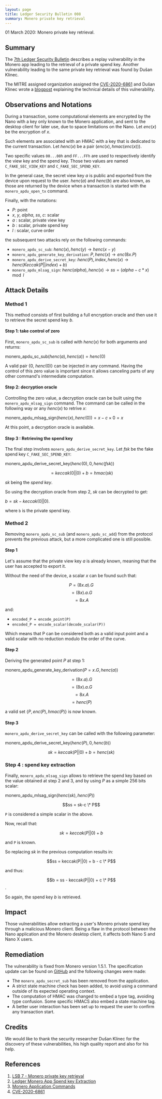 ```yaml
---
layout: page
title: Ledger Security Bulletin 008
summary: Monero private key retrieval
---
```


01 March 2020: Monero private key retrieval.


## Summary

The [7th Ledger Security Bulletin](#1) describes a replay vulnerability in the
Monero app leading to the retrieval of a private spend key. Another
vulnerability leading to the same private key retrieval was found by Dušan
Klinec.

The MITRE assigned organization assigned the [CVE-2020-6861](#4) and Dušan
Klinec wrote a [blogpost](#2) explaining the technical details of this
vulnerability.


## Observations and Notations

During a transaction, some computational elements are encrypted by the Nano with
a key only known to the Monero application, and sent to the desktop client for
later use, due to space limitations on the Nano. Let $enc(x)$ be the encryption
of $x$.

Such elements are associated with an HMAC with a key that is dedicated to the
current transaction. Let $henc(x)$ be a pair $(enc(x), hmac(enc(x)))$.

Two specific values `00...00h` and `FF...FFh` are used to respectively identify
the view key and the spend key. Those two values are named `C_FAKE_SEC_VIEW_KEY`
and `C_FAKE_SEC_SPEND_KEY`.

In the general case, the secret view key $a$ is public and exported from the
device upon request to the user. $henc(a)$ and $henc(b)$ are also known, as
those are returned by the device when a transaction is started with the
`monero_apdu_open_tx` command.

Finally, with the notations:

- $P$: point
- $x$, $y$, $alpha$, $ss$, $c$: scalar
- $a$ : scalar, private view key
- $b$ : scalar, private spend key
- $l$ : scalar, curve order

the subsequent two attacks rely on the following commands:

- `monero_apdu_sc_sub`: $henc(x), henc(y) \rightarrow henc(x-y)$
- `monero_apdu_generate_key_derivation`: $P, henc(x) \rightarrow enc(8x.P)$
- `monero_apdu_derive_secret_key`: $henc(P), index, henc(x) \rightarrow henc(Keccak(P||index)+b)$
- `monero_apdu_mlsag_sign`: $henc(alpha), henc(x) \rightarrow ss = (alpha - c * x) \mod l$


## Attack Details

### Method 1

This method consists of first building a full encryption oracle and then use it
to retrieve the secret spend key $b$.

#### Step 1: take control of zero

First, `monero_apdu_sc_sub` is called with $henc(x)$ for both arguments and
returns:

$\text{monero_apdu_sc_sub}(henc(a), henc(a)) = henc(0)$

A valid pair {$0$, $henc(0)$} can be injected in any command. Having the control
of this zero value is important since it allows canceling parts of any other
command's intermediate computation.

#### Step 2: decryption oracle

Controlling the zero value, a decryption oracle can be built using the
`monero_apdu_mlsag_sign` command. The command can be called in the following way
or any $henc(x)$ to retrive $x$:

$\text{monero_apdu_mlsag_sign}(henc(x), henc(0)) = x-c \times 0 = x$

At this point, a decryption oracle is available.

#### Step 3 : Retrieving the spend key

The final step involves `monero_apdu_derive_secret_key`. Let $fsk$ be the fake
spend key `C_FAKE_SEC_SPEND_KEY`:

$\text{monero_apdu_derive_secret_key}(henc(0), 0, henc(fsk))$

$$ = keccak(0||0) + b = hmac(sk)$$

$sk$ being the _spend key_.

So using the decryption oracle from step 2, $sk$ can be decrypted to get:

$b = sk - keccak(0||0)$.

where `b` is the private spend key.

### Method 2

Removing `monero_apdu_sc_sub` (and `monero_apdu_sc_add`) from the protocol
prevents the previous attack, but a more complicated one is still possible.

#### Step 1

Let's assume that the private view key $a$ is already known, meaning that the
user has accepted to export it.

Without the need of the device, a scalar $x$ can be found such that:

$$P = (8 x.a).G$$
$$= (8x).a.G$$
$$= 8x.A$$

and:

- `encoded_P = encode_point(P)`
- `encoded_P = encode_scalar(decode_scalar(P))`

Which means that P can be considered both as a valid input point and a valid
scalar with no reduction modulo the order of the curve.

#### Step 2

Deriving the generated point $P$ at step 1:

$\text{monero_apdu_generate_key_derivation}(P=x.G, henc(a))$

$$= (8 x.a).G$$
$$= (8x).a.G$$
$$= 8x.A$$
$$= henc(P)$$

a valid set $\{P, enc(P), hmac(P)\}$ is now known.

#### Step 3

`monero_apdu_derive_secret_key` can be called with the following parameter:

monero_apdu_derive_secret_key$(henc(P), 0, henc(b))$

$$sk = keccak(P||0) + b = henc(sk)$$

### Step 4 : spend key extraction

Finally, `monero_apdu_mlsag_sign` allows to retrieve the spend key based on the
value obtained at step 2 and 3, and by using $P$ as a simple 256 bits scalar:

$\text{monero_apdu_mlsag_sign}(henc(sk), henc(P))$

$$ss = sk-c \* P$$

`P` is considered a simple scalar in the above.

Now, recall that:

$$sk = keccak(P||0) + b$$

and `P` is known.

So replacing $sk$ in the previous computation results in:

$$ss = keccak(P||0) + b - c \* P$$

and thus:

$$b = ss - keccak(P||0) + c \* P$$.

So again, the spend key $b$ is retrieved.


## Impact

Those vulnerabilities allow extracting a user's Monero private spend key through
a malicious Monero client. Being a flaw in the protocol between the Nano
application and the Monero desktop client, it affects both Nano S and Nano X
users.


## Remediation

The vulnerability is fixed from Monero version 1.5.1. The specification update
can be found on [GitHub](#3) and the following changes were made:

- The `monero_apdu_secret_sub` has been removed from the application.
- A strict state machine check has been added, to avoid using a command outside
  of its expected operating context.
- The computation of HMAC was changed to embed a type tag, avoiding type
  confusion. Some specific HMACS also embed a state machine tag.
- A better user interaction has been set up to request the user to confirm any
  transaction start.


## Credits

We would like to thank the security researcher Dušan Klinec for the discovery of
these vulnerabilities, his high quality report and also for his help.


## References

1. <a name="1"></a> [LSB 7 - Monero private key retrieval](https://donjon.ledger.com/lsb/007)
2. <a name="2"></a> [Ledger Monero App Spend key Extraction](https://deadcode.me/blog/2020/04/25/Ledger-Monero-app-spend-key-extraction.html)
3. <a name="3"></a> [Monero Application Commands](https://github.com/LedgerHQ/ledger-app-monero/blob/master/doc/developer/blue-app-commands.rst)
3. <a name="4"></a> [CVE-2020-6861](https://cve.mitre.org/cgi-bin/cvename.cgi?name=CVE-2020-6861)
